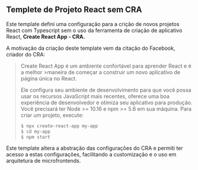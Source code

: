 ## Templete de Projeto React sem CRA

Este template defini uma configuração para a crição de novos projetos React com Typescript sem o uso da ferramenta de criação de aplicativo React, **Create React App - CRA.**

A motivação da criação deste template vem da citação do Facebook, criador do CRA:

>Create React App é um ambiente confortável para aprender React e é a melhor >maneira de começar a construir um novo aplicativo de página única no React.
>
>Ele configura seu ambiente de desenvolvimento para que você possa usar os recursos JavaScript mais recentes, oferece uma boa experiência de desenvolvedor e otimiza seu aplicativo para produção. Você precisará ter Node >= 10.16 e npm >= 5.6 em sua máquina. Para criar um projeto, execute:
>```bash
>$ npx create-react-app my-app
>$ cd my-app
>$ npm start
>```


Este template altera a abstração das configurações do CRA e permiti ter acesso a estas configurações, facilitando a customização e o uso em arquitetura de microfrontends.

